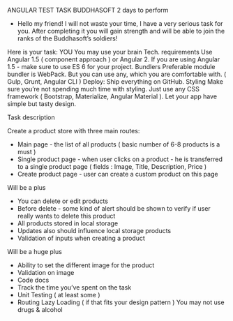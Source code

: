 ANGULAR TEST TASK BUDDHASOFT
2 days to
perform
- Hello my friend! I will not waste your time, I have
a very serious task for you. After completing it you
will gain strength and will be able to join the ranks
of the Buddhasoft’s soldiers!

Here is your task:
YOU
You may use
your brain
Tech. requirements
Use Angular 1.5 ( component approach ) or Angular 2. If you are
using Angular 1.5 - make sure to use ES 6 for your project.
Bundlers
Preferable module bundler is WebPack. But you can use
any, which you are comfortable with. ( Gulp, Grunt, Angular CLI )
Deploy: Ship everything on GitHub.
Styling
Make sure you’re not spending much time with styling.
Just use any CSS framework ( Bootstrap, Materialize, Angular
Material ). Let your app have simple but tasty design.


Task description

Create a product store with three main routes:
- Main page - the list of all products ( basic number of 6-8
products is a must )
- Single product page - when user clicks on a product - he is
transferred to a single product page ( fields : Image, Title,
Description, Price )
- Create product page - user can create a custom product on
this page

Will be a plus
- You can delete or edit products
- Before delete - some kind of alert should be shown to verify if
user really wants to delete this product
- All products stored in local storage
- Updates also should influence local storage products
- Validation of inputs when creating a product

Will be a huge plus
- Ability to set the different image for the product
- Validation on image
- Code docs
- Track the time you’ve spent on the task
- Unit Testing ( at least some )
- Routing Lazy Loading ( if that fits your design pattern )
You may not use
drugs & alcohol